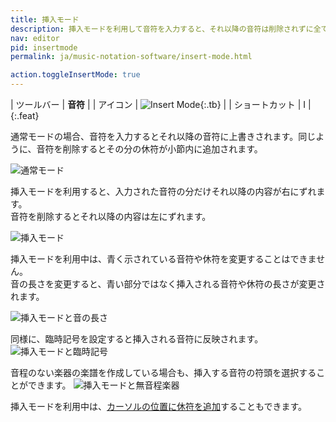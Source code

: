 ```yaml
---
title: 挿入モード
description: 挿入モードを利用して音符を入力すると、それ以降の音符は削除されずに全て右にずれます。挿入した音符を削除すると、それ以降の音符は全て左にずれます。音符や休符の挿入は、「音符」ツールバーの音符のアイコンをクリックしてください。
nav: editor
pid: insertmode
permalink: ja/music-notation-software/insert-mode.html

action.toggleInsertMode: true
---
```


| ツールバー | **音符** |
| アイコン | ![Insert Mode](https://prod.flat-cdn.com/img/icons/editorActions/insertMode.svg){:.tb} |
| ショートカット | <span class="kb-container"><span class="kb">I</span></span> |
{:.feat}


通常モードの場合、音符を入力するとそれ以降の音符に上書きされます。同じように、音符を削除するとその分の休符が小節内に追加されます。

![通常モード](/help/assets/img/editor-ja/replaceMode.gif)

挿入モードを利用すると、入力された音符の分だけそれ以降の内容が右にずれます。
<br>音符を削除するとそれ以降の内容は左にずれます。

![挿入モード](/help/assets/img/editor-ja/insertMode.gif)

挿入モードを利用中は、青く示されている音符や休符を変更することはできません。
<br>音の長さを変更すると、青い部分ではなく挿入される音符や休符の長さが変更されます。 

![挿入モードと音の長さ](/help/assets/img/editor-ja/insertMode-duration.gif)

同様に、臨時記号を設定すると挿入される音符に反映されます。 
![挿入モードと臨時記号](/help/assets/img/editor-ja/insertMode-accidental.gif)

音程のない楽器の楽譜を作成している場合も、挿入する音符の符頭を選択することができます。
![挿入モードと無音程楽器](/help/assets/img/editor-ja/insertMode-notehead.gif)

挿入モードを利用中は、[カーソルの位置に休符を追加](/help/ja/music-notation-software/insert-rest.html)することもできます。